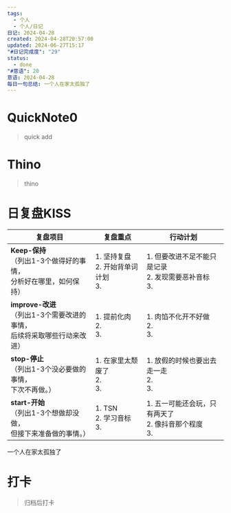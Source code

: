 ```yaml
---
tags:
  - 个人
  - 个人/日记
日记: 2024-04-28
created: 2024-04-28T20:57:00
updated: 2024-06-27T15:17
"#日记完成度": "29"
status:
  - done
"#意语": 20
意语: 2024-04-28
每日一句总结: 一个人在家太孤独了
---
```

# QuickNote0
> quick add

# Thino
> thino

# 日复盘KISS
| **复盘项目**                                             | **复盘重点**                      | **行动计划**                              |
| ---------------------------------------------------- | ----------------------------- | ------------------------------------- |
| **Keep-保持**<br>（列出1-3个做得好的事情，<br>   分析好在哪里，如何保持）     | 1.  坚持复盘<br>2. 开始背单词计划 <br>3. | 1.  但要改进不足不能只是记录<br>2. 发现需要恶补音标<br>3. |
| **improve-改进**<br>（列出1-3个需要改进的事情，<br>  后续将采取哪些行动来改进） | 1.  提前化肉<br>2. <br>3.         | 1.  肉馅不化开不好做<br>2. <br>3.             |
| **stop-停止**<br>（列出1-3个没必要做的事情，<br>下次不再做。）            | 1.  在家里太颓废了<br>2. <br>3.      | 1.  放假的时候也要出去走一走<br>2. <br>3.         |
| **start-开始**<br>（列出1-3个想做却没做，<br>但接下来准备做的事情。）        | 1.  TSN<br>2. 学习音标<br>3.      | 1.  五一可能还会玩，只有两天了<br>2. 像抖音那个程度<br>3. |
一个人在家太孤独了


# 打卡
> 归档后打卡


